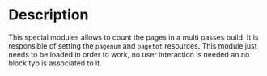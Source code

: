 # Description

This special modules allows to count the pages in a multi passes build. It is responsible of setting the `pagenum` and `pagetot` resources. This module just needs to be loaded in order to work, no user interaction is needed an no block typ is associated to it.
